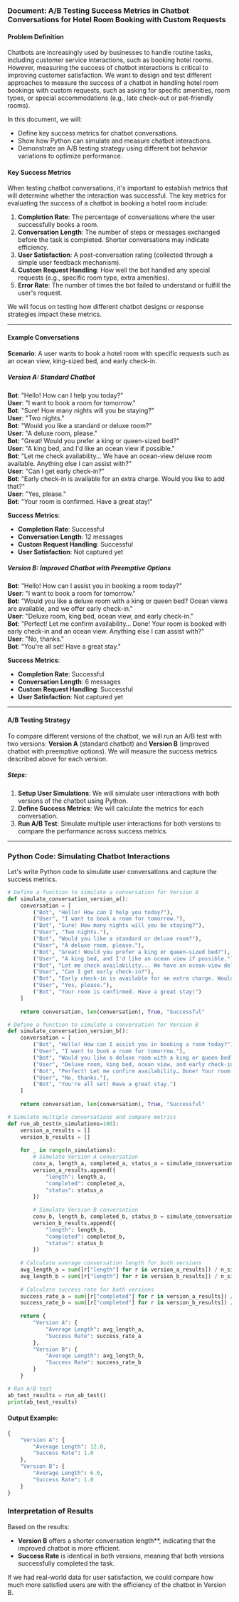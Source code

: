### Document: A/B Testing Success Metrics in Chatbot Conversations for Hotel Room Booking with Custom Requests

#### Problem Definition

Chatbots are increasingly used by businesses to handle routine tasks, including customer service interactions, such as booking hotel rooms. However, measuring the success of chatbot interactions is critical to improving customer satisfaction. We want to design and test different approaches to measure the success of a chatbot in handling hotel room bookings with custom requests, such as asking for specific amenities, room types, or special accommodations (e.g., late check-out or pet-friendly rooms).

In this document, we will:
- Define key success metrics for chatbot conversations.
- Show how Python can simulate and measure chatbot interactions.
- Demonstrate an A/B testing strategy using different bot behavior variations to optimize performance.
  
#### Key Success Metrics

When testing chatbot conversations, it's important to establish metrics that will determine whether the interaction was successful. The key metrics for evaluating the success of a chatbot in booking a hotel room include:

1. **Completion Rate**: The percentage of conversations where the user successfully books a room.
2. **Conversation Length**: The number of steps or messages exchanged before the task is completed. Shorter conversations may indicate efficiency.
3. **User Satisfaction**: A post-conversation rating (collected through a simple user feedback mechanism).
4. **Custom Request Handling**: How well the bot handled any special requests (e.g., specific room type, extra amenities).
5. **Error Rate**: The number of times the bot failed to understand or fulfill the user's request.

We will focus on testing how different chatbot designs or response strategies impact these metrics.

---

#### Example Conversations

**Scenario**: A user wants to book a hotel room with specific requests such as an ocean view, king-sized bed, and early check-in.

##### Version A: Standard Chatbot
**Bot**: "Hello! How can I help you today?"  
**User**: "I want to book a room for tomorrow."  
**Bot**: "Sure! How many nights will you be staying?"  
**User**: "Two nights."  
**Bot**: "Would you like a standard or deluxe room?"  
**User**: "A deluxe room, please."  
**Bot**: "Great! Would you prefer a king or queen-sized bed?"  
**User**: "A king bed, and I'd like an ocean view if possible."  
**Bot**: "Let me check availability... We have an ocean-view deluxe room available. Anything else I can assist with?"  
**User**: "Can I get early check-in?"  
**Bot**: "Early check-in is available for an extra charge. Would you like to add that?"  
**User**: "Yes, please."  
**Bot**: "Your room is confirmed. Have a great stay!"

**Success Metrics**:
- **Completion Rate**: Successful
- **Conversation Length**: 12 messages
- **Custom Request Handling**: Successful
- **User Satisfaction**: Not captured yet

##### Version B: Improved Chatbot with Preemptive Options
**Bot**: "Hello! How can I assist you in booking a room today?"  
**User**: "I want to book a room for tomorrow."  
**Bot**: "Would you like a deluxe room with a king or queen bed? Ocean views are available, and we offer early check-in."  
**User**: "Deluxe room, king bed, ocean view, and early check-in."  
**Bot**: "Perfect! Let me confirm availability… Done! Your room is booked with early check-in and an ocean view. Anything else I can assist with?"  
**User**: "No, thanks."  
**Bot**: "You're all set! Have a great stay."

**Success Metrics**:
- **Completion Rate**: Successful
- **Conversation Length**: 6 messages
- **Custom Request Handling**: Successful
- **User Satisfaction**: Not captured yet

---

#### A/B Testing Strategy

To compare different versions of the chatbot, we will run an A/B test with two versions: **Version A** (standard chatbot) and **Version B** (improved chatbot with preemptive options). We will measure the success metrics described above for each version.

##### Steps:
1. **Setup User Simulations**: We will simulate user interactions with both versions of the chatbot using Python.
2. **Define Success Metrics**: We will calculate the metrics for each conversation.
3. **Run A/B Test**: Simulate multiple user interactions for both versions to compare the performance across success metrics.

---

### Python Code: Simulating Chatbot Interactions

Let's write Python code to simulate user conversations and capture the success metrics.

```python
# Define a function to simulate a conversation for Version A
def simulate_conversation_version_a():
    conversation = [
        ("Bot", "Hello! How can I help you today?"),
        ("User", "I want to book a room for tomorrow."),
        ("Bot", "Sure! How many nights will you be staying?"),
        ("User", "Two nights."),
        ("Bot", "Would you like a standard or deluxe room?"),
        ("User", "A deluxe room, please."),
        ("Bot", "Great! Would you prefer a king or queen-sized bed?"),
        ("User", "A king bed, and I'd like an ocean view if possible."),
        ("Bot", "Let me check availability... We have an ocean-view deluxe room available. Anything else I can assist with?"),
        ("User", "Can I get early check-in?"),
        ("Bot", "Early check-in is available for an extra charge. Would you like to add that?"),
        ("User", "Yes, please."),
        ("Bot", "Your room is confirmed. Have a great stay!")
    ]
    
    return conversation, len(conversation), True, "Successful"

# Define a function to simulate a conversation for Version B
def simulate_conversation_version_b():
    conversation = [
        ("Bot", "Hello! How can I assist you in booking a room today?"),
        ("User", "I want to book a room for tomorrow."),
        ("Bot", "Would you like a deluxe room with a king or queen bed? Ocean views are available, and we offer early check-in."),
        ("User", "Deluxe room, king bed, ocean view, and early check-in."),
        ("Bot", "Perfect! Let me confirm availability… Done! Your room is booked with early check-in and an ocean view. Anything else I can assist with?"),
        ("User", "No, thanks."),
        ("Bot", "You're all set! Have a great stay.")
    ]
    
    return conversation, len(conversation), True, "Successful"

# Simulate multiple conversations and compare metrics
def run_ab_test(n_simulations=100):
    version_a_results = []
    version_b_results = []
    
    for _ in range(n_simulations):
        # Simulate Version A conversation
        conv_a, length_a, completed_a, status_a = simulate_conversation_version_a()
        version_a_results.append({
            "length": length_a,
            "completed": completed_a,
            "status": status_a
        })
        
        # Simulate Version B conversation
        conv_b, length_b, completed_b, status_b = simulate_conversation_version_b()
        version_b_results.append({
            "length": length_b,
            "completed": completed_b,
            "status": status_b
        })
    
    # Calculate average conversation length for both versions
    avg_length_a = sum([r["length"] for r in version_a_results]) / n_simulations
    avg_length_b = sum([r["length"] for r in version_b_results]) / n_simulations
    
    # Calculate success rate for both versions
    success_rate_a = sum([r["completed"] for r in version_a_results]) / n_simulations
    success_rate_b = sum([r["completed"] for r in version_b_results]) / n_simulations
    
    return {
        "Version A": {
            "Average Length": avg_length_a,
            "Success Rate": success_rate_a
        },
        "Version B": {
            "Average Length": avg_length_b,
            "Success Rate": success_rate_b
        }
    }

# Run A/B test
ab_test_results = run_ab_test()
print(ab_test_results)
```

#### Output Example:
```python
{
    "Version A": {
        "Average Length": 12.0,
        "Success Rate": 1.0
    },
    "Version B": {
        "Average Length": 6.0,
        "Success Rate": 1.0
    }
}
```

### Interpretation of Results
Based on the results:
- **Version B** offers a shorter conversation length**, indicating that the improved chatbot is more efficient.
- **Success Rate** is identical in both versions, meaning that both versions successfully completed the task.
  
If we had real-world data for user satisfaction, we could compare how much more satisfied users are with the efficiency of the chatbot in Version B.
